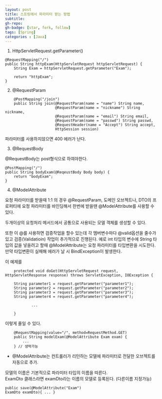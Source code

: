 ```yaml
---
layout: post
title: 스프링에서 파라미터 받는 방법
subtitle: 
gh-repo: 
gh-badge: [star, fork, follow]
tags: [Spring]
categories : [Java]
---
```



1. HttpServletRequest.getParameter()  

~~~
@RequestMapping("/")
public String httpExam(HttpServletRequest httpServletRequest) {
    String Exam = httpServletRequest.getParameter("Exam");

    return "httpExam";
}
~~~

2. @RequestParam  

~~~
    @PostMapping("/join")
    public String join(@RequestParam(name = "name") String name,
                       @RequestParam(name = "nickname") String nickname,
                       @RequestParam(name = "email") String email,
                       @RequestParam(name = "passwd") String passwd,
                       @RequestHeader(name = "Accept") String accept,
                       HttpSession session)
~~~

파라미터를 사용하지않으면 400 에러가 난다.

3. @RequestBody  

@RequestBody는 post형식으로 하여야한다.

~~~
@PostMapping("/")
public String bodyExam(@ReqeustBody Body body) {
    return "bodyExam";
}
~~~

4. @ModelAttribute

요청 파라미터를 받을때 1:1 의 경우 @RequestParam, 도메인 오브젝트나, DTO의 프로퍼티에 요청 파라미터를 바인딩해서 한번에 받을땐 @ModelAttribute를 사용할 수 있다.

두개이상의 요청처리 메서드에서 공통으로 사용되는 모델 객체를 생성할 수 있다.

또한 이 @를 사용하면 검증작업을 할수 있는데 각 멤버변수마다 @valid옵션을 줄수가 있고 
검증(Validatioin) 작업이 추가적으로 진행된다. 
예로 int 타입의 변수에 String 타입의 값을 넣을려고 할때 @ModelAttribute는 요청 파라미터를 타입변환을 시도한다. 만약 타입변환이 실패해 에러가 날 시 BindException이 발생한다.

이 예제를
~~~
	protected void doGet(HttpServletRequest request, HttpServletResponse response) throws ServletException, IOException {

	String parameter1 = request.getParameter("parameter1");	
	String parameter2 = request.getParameter("parameter2");
	String parameter3 = request.getParameter("parameter3");
	String parameter4 = request.getParameter("parameter4");

			...

	}
~~~

이렇게 줄일 수 있다.
~~~
	@RequestMapping(value="/", method=RequestMethod.GET)
	public String modelExam(@ModelAttribute Exam exam) {
		...
	} // 생략가능
~~~

* @ModelAttribute는 컨트롤러가 리턴하는 모델에 파라미터로 전달한 오브젝트를 자동으로 추가.

모델의 이름은 기본적으로 파라미터 타입의 이름을 따른다.  
ExamDto 클래스라면 examDto라는 이름의 모델로 등록된다. (다른이름 지정가능)  

~~~
public save(@ModelAttribute("Exam") 
ExamDto examDto){ ... } 
~~~



